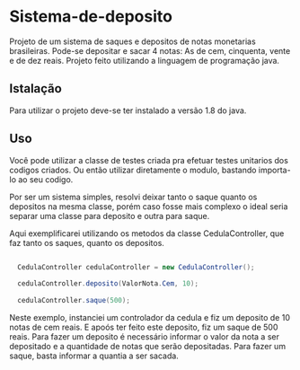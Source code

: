 # Sistema-de-deposito

Projeto de um sistema de saques e depositos de notas monetarias brasileiras. Pode-se depositar e sacar 4 notas: As de cem, cinquenta, vente e de dez reais. Projeto feito utilizando a linguagem de programação java. 

## Istalação

Para utilizar o projeto deve-se ter instalado a versão 1.8 do java. 

## Uso

Você pode utilizar a classe de testes criada pra efetuar testes unitarios dos codigos criados. Ou então utilizar diretamente o modulo, bastando importa-lo ao seu codigo. 

Por ser um sistema simples, resolvi deixar tanto o saque quanto os depositos na mesma classe, porém caso fosse mais complexo o ideal seria separar uma classe para deposito e outra para saque. 

Aqui exemplificarei utilizando os metodos  da classe CedulaController, que faz tanto os saques, quanto os depositos.

```java

  CedulaController cedulaController = new CedulaController();
  
  cedulaController.deposito(ValorNota.Cem, 10);
  
  cedulaController.saque(500);

```
Neste exemplo, instanciei um controlador da cedula e fiz um deposito de 10 notas de cem reais. E apoós ter feito este deposito, fiz um saque de 500 reais. Para fazer um deposito é necessário informar o valor da nota a ser depositado e a quantidade de notas que serão depositadas. Para fazer um saque, basta informar a quantia a ser sacada. 

